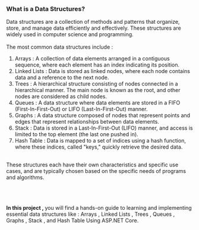  ### What is a Data Structures?
 Data structures are a collection of methods and patterns that organize, store, and manage data efficiently and effectively. These structures are widely used in computer science and programming.
 <br/><br/>
The most common data structures include :

1. Arrays : A collection of data elements arranged in a contiguous sequence, where each element has an index indicating its position.
2. Linked Lists : Data is stored as linked nodes, where each node contains data and a reference to the next node.
3. Trees : A hierarchical structure consisting of nodes connected in a hierarchical manner. The main node is known as the root, and other nodes are considered as child nodes.
4. Queues : A data structure where data elements are stored in a FIFO (First-In-First-Out) or LIFO (Last-In-First-Out) manner.
5. Graphs : A data structure composed of nodes that represent points and edges that represent relationships between data elements.
6. Stack : Data is stored in a Last-In-First-Out (LIFO) manner, and access is limited to the top element (the last one pushed in).
7. Hash Table : Data is mapped to a set of indices using a hash function, where these indices, called "keys," quickly retrieve the desired data.

<br/>
These structures each have their own characteristics and specific use cases, and are typically chosen based on the specific needs of programs and algorithms.

<br/><br/><br/>
<b>In this project , </b> you will find a hands-on guide to learning and implementing essential data structures like : Arrays , Linked Lists , Trees , Queues , Graphs , Stack , and Hash Table Using ASP.NET Core. 















